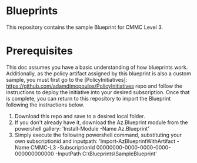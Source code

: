 # Blueprints
This repository contains the sample Blueprint for CMMC Level 3.  

# Prerequisites
This doc assumes you have a basic understanding of how blueprints work. Additionally, as the policy artifact assigned by this blueprint is also a custom sample, you must first go to the [PolicyInitiatives]: https://github.com/adamdimopoulos/PolicyInitiatives repo and follow the instructions to deploy the initiative into your desired subscription.  Once that is complete, you can return to this repository to import the Blueprint following the instructions below.

1. Download this repo and save to a desired local folder.
2. If you don't already have it, download the Az.Blueprint module from the powershell gallery: 'Install-Module -Name Az.Blueprint'
3. Simply execute the following powershell command, substituting your own subscriptionid and inputpath: 'Import-AzBlueprintWithArtifact -Name CMMC-L3 -SubscriptionId 00000000-0000-0000-0000-000000000000 -InputPath  C:\Blueprints\SampleBlueprint'
